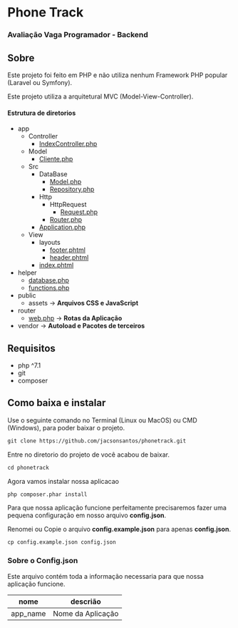 # Phone Track
### Avaliação Vaga Programador - Backend

## Sobre

Este projeto foi feito em PHP e não utiliza nenhum Framework PHP popular (Laravel ou Symfony).

Este projeto utiliza a arquitetural MVC (Model-View-Controller).

#### Estrutura de diretorios
    
* app
    * Controller
        * [IndexController.php](app/Controller/IndexController.php)
    * Model
        * [Cliente.php](app/Model/Cliente.php)
    * Src
        * DataBase
            * [Model.php](app/Src/DataBase/Model.php)
            * [Repository.php](app/Src/DataBase/Repository.php)
        * Http
            * HttpRequest
                * [Request.php](app/Src/Http/HttpRequest/Request.php)
            * [Router.php](app/Src/Http/Router.php)
        * [Application.php](app/Src/Application.php)
    * View
        * layouts
            * [footer.phtml](app/View/layouts/footer.phtml)
            * [header.phtml](app/View/layouts/header.phtml)
        * [index.phtml](app/View/index.phtml)
* helper
    * [database.php](helper/database.php)
    * [functions.php](helper/functions.php)
* public
    * assets -> **Arquivos CSS e JavaScript**
* router
    * [web.php](router/web.php) -> **Rotas da Aplicação**
* vendor -> **Autoload e Pacotes de terceiros**
    
## Requisitos

* php ^7.1
* git
* composer

## Como baixa e instalar

Use o seguinte comando no Terminal (Linux ou MacOS) ou CMD (Windows), para poder baixar o projeto.

```txt
git clone https://github.com/jacsonsantos/phonetrack.git
```

Entre no diretorio do projeto de você acabou de baixar.

```txt
cd phonetrack
```

Agora vamos instalar nossa aplicacao

```txt
php composer.phar install
```

Para que nossa aplicação funcione perfeitamente precisaremos fazer uma pequena configuração em nosso arquivo **config.json**.

Renomei ou Copie o arquivo **config.example.json** para apenas **config.json**.

```txt
cp config.example.json config.json
```

### Sobre o Config.json

Este arquivo contém toda a informação necessaria para que nossa aplicação funcione.

| nome | descrião |
|------|--------|  
|app_name|Nome da Aplicação|